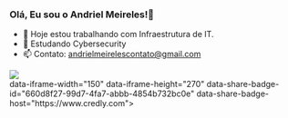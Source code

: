 ### Olá, Eu sou o Andriel Meireles!👋


- 🔭 Hoje estou trabalhando com Infraestrutura de IT.
- 🌱 Estudando Cybersecurity
- 📫 Contato: andrielmeirelescontato@gmail.com

<div> 
    <a href="https://www.linkedin.com/in/andrielmeireles/" target="_blank"><img src="https://img.shields.io/badge/-LinkedIn-%230077B5?style=for-the-badge&logo=linkedin&logoColor=white" target="_blank"></a> 
</div>

<div> data-iframe-width="150" data-iframe-height="270" data-share-badge-id="660d8f27-99d7-4fa7-abbb-4854b732bc0e" data-share-badge-host="https://www.credly.com"></div>
<script type="text/javascript" async src="//cdn.credly.com/assets/utilities/embed.js"></script>
